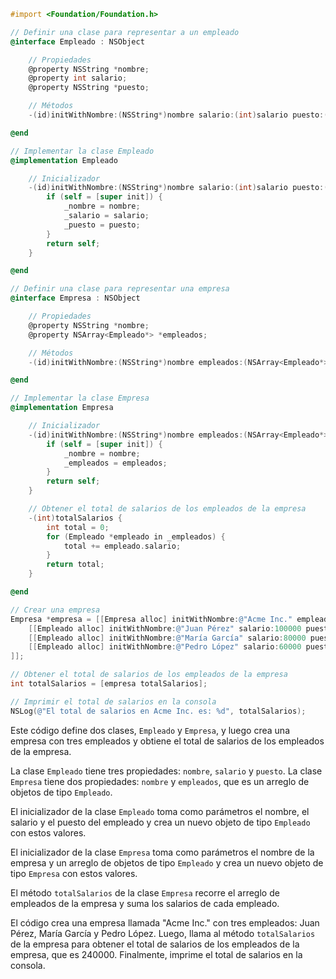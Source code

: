 ```objective-c
#import <Foundation/Foundation.h>

// Definir una clase para representar a un empleado
@interface Empleado : NSObject

    // Propiedades
    @property NSString *nombre;
    @property int salario;
    @property NSString *puesto;

    // Métodos
    -(id)initWithNombre:(NSString*)nombre salario:(int)salario puesto:(NSString*)puesto;

@end

// Implementar la clase Empleado
@implementation Empleado

    // Inicializador
    -(id)initWithNombre:(NSString*)nombre salario:(int)salario puesto:(NSString*)puesto {
        if (self = [super init]) {
            _nombre = nombre;
            _salario = salario;
            _puesto = puesto;
        }
        return self;
    }

@end

// Definir una clase para representar una empresa
@interface Empresa : NSObject

    // Propiedades
    @property NSString *nombre;
    @property NSArray<Empleado*> *empleados;

    // Métodos
    -(id)initWithNombre:(NSString*)nombre empleados:(NSArray<Empleado*>*)empleados;

@end

// Implementar la clase Empresa
@implementation Empresa

    // Inicializador
    -(id)initWithNombre:(NSString*)nombre empleados:(NSArray<Empleado*>*)empleados {
        if (self = [super init]) {
            _nombre = nombre;
            _empleados = empleados;
        }
        return self;
    }

    // Obtener el total de salarios de los empleados de la empresa
    -(int)totalSalarios {
        int total = 0;
        for (Empleado *empleado in _empleados) {
            total += empleado.salario;
        }
        return total;
    }

@end

// Crear una empresa
Empresa *empresa = [[Empresa alloc] initWithNombre:@"Acme Inc." empleados:@[
    [[Empleado alloc] initWithNombre:@"Juan Pérez" salario:100000 puesto:@"Gerente"],
    [[Empleado alloc] initWithNombre:@"María García" salario:80000 puesto:@"Ingeniera"],
    [[Empleado alloc] initWithNombre:@"Pedro López" salario:60000 puesto:@"Contador"]
]];

// Obtener el total de salarios de los empleados de la empresa
int totalSalarios = [empresa totalSalarios];

// Imprimir el total de salarios en la consola
NSLog(@"El total de salarios en Acme Inc. es: %d", totalSalarios);
```

Este código define dos clases, `Empleado` y `Empresa`, y luego crea una empresa con tres empleados y obtiene el total de salarios de los empleados de la empresa.

La clase `Empleado` tiene tres propiedades: `nombre`, `salario` y `puesto`. La clase `Empresa` tiene dos propiedades: `nombre` y `empleados`, que es un arreglo de objetos de tipo `Empleado`.

El inicializador de la clase `Empleado` toma como parámetros el nombre, el salario y el puesto del empleado y crea un nuevo objeto de tipo `Empleado` con estos valores.

El inicializador de la clase `Empresa` toma como parámetros el nombre de la empresa y un arreglo de objetos de tipo `Empleado` y crea un nuevo objeto de tipo `Empresa` con estos valores.

El método `totalSalarios` de la clase `Empresa` recorre el arreglo de empleados de la empresa y suma los salarios de cada empleado.

El código crea una empresa llamada "Acme Inc." con tres empleados: Juan Pérez, María García y Pedro López. Luego, llama al método `totalSalarios` de la empresa para obtener el total de salarios de los empleados de la empresa, que es 240000. Finalmente, imprime el total de salarios en la consola.